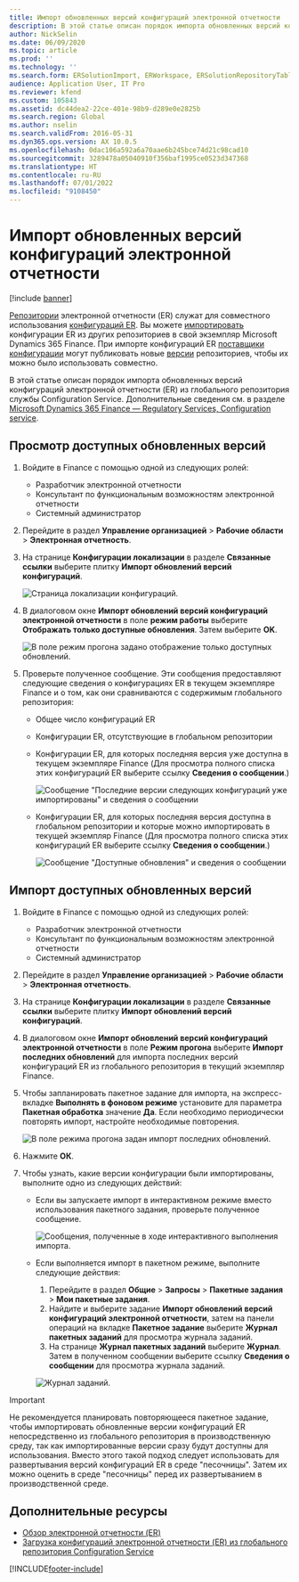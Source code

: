 ```yaml
---
title: Импорт обновленных версий конфигураций электронной отчетности
description: В этой статье описан порядок импорта обновленных версий конфигураций электронной отчетности (ER) из глобального репозитория службы Configuration Service.
author: NickSelin
ms.date: 06/09/2020
ms.topic: article
ms.prod: ''
ms.technology: ''
ms.search.form: ERSolutionImport, ERWorkspace, ERSolutionRepositoryTable
audience: Application User, IT Pro
ms.reviewer: kfend
ms.custom: 105843
ms.assetid: dc44dea2-22ce-401e-98b9-d289e0e2825b
ms.search.region: Global
ms.author: nselin
ms.search.validFrom: 2016-05-31
ms.dyn365.ops.version: AX 10.0.5
ms.openlocfilehash: 0dac106a592a6a70aae6b245bce74d21c98cad10
ms.sourcegitcommit: 3289478a05040910f356baf1995ce0523d347368
ms.translationtype: HT
ms.contentlocale: ru-RU
ms.lasthandoff: 07/01/2022
ms.locfileid: "9108450"
---
```

# <a name="import-updated-versions-of-er-configurations"></a>Импорт обновленных версий конфигураций электронной отчетности

[!include [banner](../includes/banner.md)]

[Репозитории](general-electronic-reporting.md#Repository) электронной отчетности (ER) служат для совместного использования [конфигураций ER](general-electronic-reporting.md#Configuration). Вы можете [импортировать](download-electronic-reporting-configuration-lcs.md) конфигурации ER из других репозиториев в свой экземпляр Microsoft Dynamics 365 Finance. При импорте конфигураций ER [поставщики конфигурации](general-electronic-reporting.md#Provider) могут публиковать новые [версии](general-electronic-reporting.md#component-versioning) репозиториев, чтобы их можно было использовать совместно.

В этой статье описан порядок импорта обновленных версий конфигураций электронной отчетности (ER) из глобального репозитория службы Configuration Service. Дополнительные сведения см. в разделе [Microsoft Dynamics 365 Finance — Regulatory Services, Configuration service](/business-applications-release-notes/october18/dynamics365-finance-operations/regulatory-service-configuration).

## <a name="review-the-available-updated-versions"></a>Просмотр доступных обновленных версий

1. Войдите в Finance с помощью одной из следующих ролей:

    - Разработчик электронной отчетности
    - Консультант по функциональным возможностям электронной отчетности
    - Системный администратор

2. Перейдите в раздел **Управление организацией** \> **Рабочие области** \> **Электронная отчетность**.
3. На странице **Конфигурации локализации** в разделе **Связанные ссылки** выберите плитку **Импорт обновлений версий конфигураций**.

    ![Страница локализации конфигураций.](./media/er-download-updated-versions-global-repo1.png)

4. В диалоговом окне **Импорт обновлений версий конфигураций электронной отчетности** в поле **режим работы** выберите **Отображать только доступные обновления**. Затем выберите **OK**. 

    ![В поле режим прогона задано отображение только доступных обновлений.](./media/er-download-updated-versions-global-repo2.png)

5. Проверьте полученное сообщение. Эти сообщения предоставляют следующие сведения о конфигурациях ER в текущем экземпляре Finance и о том, как они сравниваются с содержимым глобального репозитория:

    - Общее число конфигураций ER
    - Конфигурации ER, отсутствующие в глобальном репозитории
    - Конфигурации ER, для которых последняя версия уже доступна в текущем экземпляре Finance (Для просмотра полного списка этих конфигураций ER выберите ссылку **Сведения о сообщении**.)

        ![Сообщение "Последние версии следующих конфигураций уже импортированы" и сведения о сообщении](./media/er-download-updated-versions-global-repo3.png)

    - Конфигурации ER, для которых последняя версия доступна в глобальном репозитории и которые можно импортировать в текущей экземпляр Finance (Для просмотра полного списка этих конфигураций ER выберите ссылку **Сведения о сообщении**.)

        ![Сообщение "Доступные обновления" и сведения о сообщении](./media/er-download-updated-versions-global-repo4.png)

## <a name="import-available-updated-versions"></a>Импорт доступных обновленных версий

1. Войдите в Finance с помощью одной из следующих ролей:

    - Разработчик электронной отчетности
    - Консультант по функциональным возможностям электронной отчетности
    - Системный администратор

2. Перейдите в раздел **Управление организацией** \> **Рабочие области** \> **Электронная отчетность**.
3. На странице **Конфигурации локализации** в разделе **Связанные ссылки** выберите плитку **Импорт обновлений версий конфигураций**.
4. В диалоговом окне **Импорт обновлений версий конфигураций электронной отчетности** в поле **Режим прогона** выберите **Импорт последних обновлений** для импорта последних версий конфигураций ER из глобального репозитория в текущий экземпляр Finance.
5. Чтобы запланировать пакетное задание для импорта, на экспресс-вкладке **Выполнять в фоновом режиме** установите для параметра **Пакетная обработка** значение **Да**. Если необходимо периодически повторять импорт, настройте необходимые повторения.

    ![В поле режима прогона задан импорт последних обновлений.](./media/er-download-updated-versions-global-repo5.png)

6. Нажмите **ОК**.
7. Чтобы узнать, какие версии конфигурации были импортированы, выполните одно из следующих действий:

    - Если вы запускаете импорт в интерактивном режиме вместо использования пакетного задания, проверьте полученное сообщение.

        ![Сообщения, полученные в ходе интерактивного выполнения импорта.](./media/er-download-updated-versions-global-repo6.png)

    - Если выполняется импорт в пакетном режиме, выполните следующие действия:

        1. Перейдите в раздел **Общие** \> **Запросы** \> **Пакетные задания** \> **Мои пакетные задания**.
        2. Найдите и выберите задание **Импорт обновлений версий конфигураций электронной отчетности**, затем на панели операций на вкладке **Пакетное задание** выберите **Журнал пакетных заданий** для просмотра журнала заданий.
        3. На странице **Журнал пакетных заданий** выберите **Журнал**. Затем в полученном сообщении выберите ссылку **Сведения о сообщении** для просмотра журнала заданий.

        ![Журнал заданий.](./media/er-download-updated-versions-global-repo7.png)

> [!IMPORTANT]
> Не рекомендуется планировать повторяющееся пакетное задание, чтобы импортировать обновленные версии конфигураций ER непосредственно из глобального репозитория в производственную среду, так как импортированные версии сразу будут доступны для использования. Вместо этого такой подход следует использовать для развертывания версий конфигураций ER в среде "песочницы". Затем их можно оценить в среде "песочницы" перед их развертыванием в производственной среде.

## <a name="additional-resources"></a>Дополнительные ресурсы

- [Обзор электронной отчетности (ER)](general-electronic-reporting.md)
- [Загрузка конфигураций электронной отчетности (ER) из глобального репозитория Configuration Service](er-download-configurations-global-repo.md)


[!INCLUDE[footer-include](../../../includes/footer-banner.md)]
